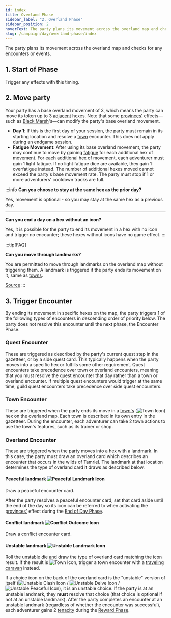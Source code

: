 ```yaml
---
id: index
title: Overland Phase
sidebar_label: "2. Overland Phase"
sidebar_position: 2
hoverText: The party plans its movement across the overland map and checks for any encounters or events.
slug: /campaign/day/overland-phase/index
---
```


The party plans its movement across the overland map and checks for any encounters or events.

## 1. Start of Phase

Trigger any effects with this timing.

## 2. Move party

Your party has a base overland movement of 3, which means the party can move its token up to 3 [adjacent](/docs/glossary/adjacent) hexes. Note that some [provinces'](/docs/campaign/provinces/index) effects—such as [Black Marsh](/docs/campaign/provinces/black-marsh)'s—can modify the party's base overland movement.

- **Day 1**: If this is the first day of your session, the party must remain in its starting location and resolve a [town](/docs/campaign/day/encounter-phase/town) encounter. This does not apply during an endgame session.
- **Fatigue Movement**: After using its base overland movement, the party may continue to move by gaining [fatigue](/docs/glossary/fatigue) for each additional hex of movement. For each additional hex of movement, each adventurer must gain 1 light fatigue. If no light fatigue dice are available, they gain 1 overfatigue instead. The number of additional hexes moved cannot exceed the party's base movement rate. The party must stop if 1 or more adventurers' cooldown tracks are full.

:::info
**Can you choose to stay at the same hex as the prior day?**

Yes, movement is optional - so you may stay at the same hex as a previous day.

---

**Can you end a day on a hex without an icon?**

Yes, it is possible for the party to end its movement in a hex with no icon and trigger no encounter; these hexes without icons have no game effect.
:::

:::tip[FAQ]

**Can you move through landmarks?**

You are permitted to move through landmarks on the overland map without triggering them. A landmark is triggered if the party ends its movement on it, same as [towns](/docs/campaign/day/encounter-phase/town).

<a href="https://support.chiptheorygames.com/support/solutions/articles/33000290533" target="_blank">Source</a>
:::

## 3. Trigger Encounter

By ending its movement in specific hexes on the map, the party triggers 1 of the following types of encounters in descending order of priority below. The party does not resolve this encounter until the next phase, the Encounter Phase.

### Quest Encounter

These are triggered as described by the party's current quest step in the gazetteer, or by a side quest card. This typically happens when the party moves into a specific hex or fulfills some other requirement. Quest encounters take precedence over town or overland encounters, meaning that you must resolve the quest encounter that day rather than a town or overland encounter. If multiple quest encounters would trigger at the same time, guild quest encounters take precedence over side quest encounters.

### Town Encounter

These are triggered when the party ends its move in a [town's](/docs/campaign/day/encounter-phase/town) (<img src="/icons/town.svg" alt="Town Icon" className="icon-svg" />) hex on the overland map. Each town is described in its own entry in the gazetteer. During the encounter, each adventurer can take 2 town actions to use the town's features, such as its trainer or shop.

### Overland Encounter

These are triggered when the party moves into a hex with a landmark. In this case, the party must draw an overland card which describes an encounter that occurs in the wilds of Tamriel. The landmark at that location determines the type of overland card it draws as described below.

#### Peaceful landmark <img src="/icons/peaceful.svg" alt="Peaceful Landmark Icon" className="icon-svg" />

Draw a peaceful encounter card.

After the party resolves a peaceful encounter card, set that card aside until the end of the day so its icon can be referred to when activating the [provinces'](/docs/campaign/provinces/index) effect during the [End of Day Phase](/docs/campaign/day/end-of-day-phase).

#### Conflict landmark <img src="/icons/conflict.svg" alt="Conflict Outcome Icon" className="icon-svg" />

Draw a conflict encounter card.

#### Unstable landmark <img src="/icons/unstable-landmark.svg" alt="Unstable Landmark Icon" className="icon-svg" />

Roll the unstable die and draw the type of overland card matching the icon result. If the result is <img src="/icons/town.svg" alt="Town Icon" className="icon-svg" />, trigger a town encounter with a [traveling caravan](/docs/campaign/day/encounter-phase/travelling-caravan) instead.

If a choice icon on the back of the overland card is the "unstable" version of itself (<img src="/icons/unstable-clash.svg" alt="Unstable Clash Icon"  className="icon-svg" /> / <img src="/icons/unstable-delve.svg" alt="Unstable Delve Icon" className="icon-svg" /> / <img src="/icons/unstable-peaceful.svg" alt="Unstable Peaceful Icon" className="icon-svg" />), it is an unstable choice. If the party is at an unstable landmark, they **must** resolve that choice (that choice is optional if not at an unstable landmark). After the party completes an encounter at an unstable landmark (regardless of whether the encounter was successful), each adventurer gains 2 [tenacity](/docs/glossary/tenacity) during the [Reward Phase](/docs/campaign/day/reward-phase).
